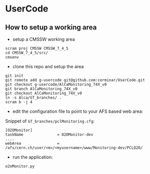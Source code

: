 # UserCode

## How to setup a working area

   * setup a CMSSW working area
   
   ```
   scram proj CMSSW CMSSW_7_4_5
   cd CMSSW_7_4_5/src/
   cmsenv
   ```
   
   * clone this repo and setup the area
   
   ```
   git init
   git remote add g-usercode git@github.com:cerminar/UserCode.git
   git checkout g-usercode/AlCaMonitoring_74X_v0
   git branch AlCaMonitoring_74X_v0
   git checkout AlCaMonitoring_74X_v0
   ln -s Alca/GT_branches/ .
   scram b -j 4
   ```
   
   * edit the configuration file to point to your AFS based web area:
   
   Snippet of ```GT_branches/pclMonitoring.cfg```:
   
   ```
   [O2OMonitor]
   taskName               = O2OMonitor-dev
   ....
   webArea                = /afs/cern.ch/user/<m>/<myusername>/www/Monitoring-dev/PCLO2O/
   ```
   
   * run the application:
  
   ```
   o2oMonitor.py
   ```
   
